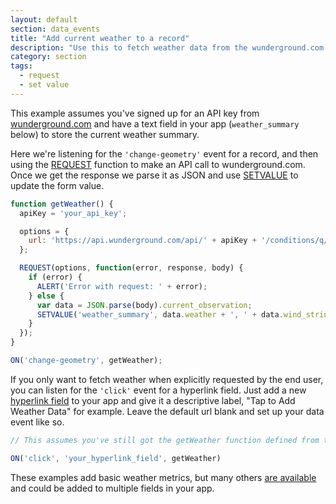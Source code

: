 ```yaml
---
layout: default
section: data_events
title: "Add current weather to a record"
description: "Use this to fetch weather data from the wunderground.com API and add it to the record."
category: section
tags:
  - request
  - set value
---
```


This example assumes you've signed up for an API key from [wunderground.com](https://www.wunderground.com/weather/api) and have a text field in your app (`weather_summary` below) to store the current weather summary.

Here we're listening for the `'change-geometry'` event for a record, and then using the [REQUEST](/data-events/reference/request) function to make an API call to wunderground.com. Once we get the response we parse it as JSON and use [SETVALUE](/data-events/reference/setvalue) to update the form value.


```js
function getWeather() {
  apiKey = 'your_api_key';

  options = {
    url: 'https://api.wunderground.com/api/' + apiKey + '/conditions/q/' + LATITUDE() + ',' + LONGITUDE() + '.json'
  };

  REQUEST(options, function(error, response, body) {
    if (error) {
      ALERT('Error with request: ' + error);
    } else {
      var data = JSON.parse(body).current_observation;
      SETVALUE('weather_summary', data.weather + ', ' + data.wind_string);
    }
  });
}

ON('change-geometry', getWeather);
```

If you only want to fetch weather when explicitly requested by the end user, you can listen for the `'click'` event for a hyperlink field. Just add a new [hyperlink field](http://www.fulcrumapp.com/help/hyperlink-fields/) to your app and give it a descriptive label, "Tap to Add Weather Data" for example. Leave the default url blank and set up your data event like so.

```js
// This assumes you've still got the getWeather function defined from the example above

ON('click', 'your_hyperlink_field', getWeather)
```

These examples add basic weather metrics, but many others [are available](https://www.wunderground.com/weather/api/d/docs?d=data/conditions) and could be added to multiple fields in your app.
